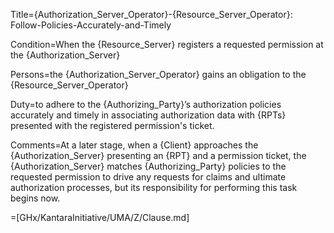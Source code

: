 Title={Authorization_Server_Operator}-{Resource_Server_Operator}: Follow-Policies-Accurately-and-Timely

Condition=When the {Resource_Server} registers a requested permission at the {Authorization_Server}

Persons=the {Authorization_Server_Operator} gains an obligation to the {Resource_Server_Operator}

Duty=to adhere to the {Authorizing_Party}’s authorization policies accurately and timely in associating authorization data with {RPTs} presented with the registered permission's ticket.

Comments=At a later stage, when a {Client} approaches the {Authorization_Server} presenting an {RPT} and a permission ticket, the {Authorization_Server} matches {Authorizing_Party} policies to the requested permission to drive any requests for claims and ultimate authorization processes, but its responsibility for performing this task begins now.

=[GHx/KantaraInitiative/UMA/Z/Clause.md]

